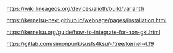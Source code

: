 https://wiki.lineageos.org/devices/alioth/build/variant1/

https://kernelsu-next.github.io/webpage/pages/installation.html

https://kernelsu.org/guide/how-to-integrate-for-non-gki.html

https://gitlab.com/simonpunk/susfs4ksu/-/tree/kernel-4.19
